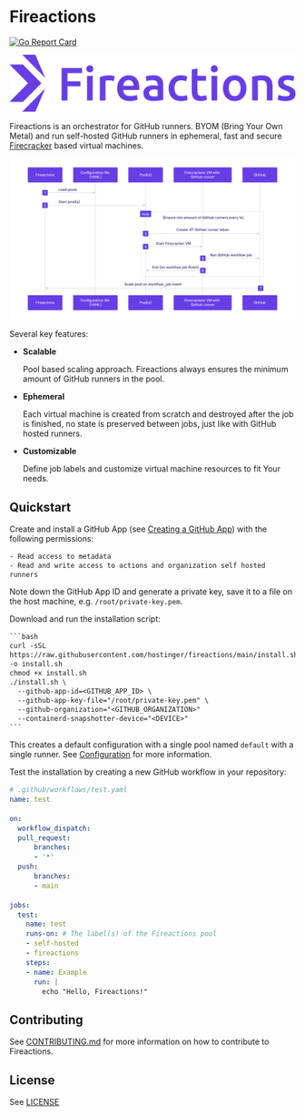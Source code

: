# Fireactions

[![Go Report Card](https://goreportcard.com/badge/github.com/hostinger/fireactions)](https://goreportcard.com/report/github.com/hostinger/fireactions)

![Banner](docs/img/banner_violet.png)

Fireactions is an orchestrator for GitHub runners. BYOM (Bring Your Own Metal) and run self-hosted GitHub runners in ephemeral, fast and secure [Firecracker](https://firecracker-microvm.github.io/) based virtual machines.

<!--
https://excalidraw.com/#json=GrJMj6LLYt39mgC0me7Di,C65TV9FhicnxNKgPeRhi3A
sequenceDiagram
    autonumber
    participant Fireactions
    participant Configuration file (YAML)
    participant Pool(s)
    participant Firecracker VM with GitHub runner
    participant GitHub

    Fireactions->>Configuration file (YAML): Load pools
    Fireactions->>Pool(s): Start pool(s)
    loop Ensure min amount of GitHub runners every 1s
        Pool(s)->>GitHub: Create JIT GitHub runner token
        Pool(s)->>Firecracker VM with GitHub runner: Start Firecracker VM
        Firecracker VM with GitHub runner->>GitHub: Run GitHub workflow job
        Firecracker VM with GitHub runner->>Pool(s): Exit (on workflow job finish)
    end
    GitHub->>Fireactions: Scale pool on workflow_job event
-->
![Architecture](docs/img/architecture.png)

Several key features:

- **Scalable**

  Pool based scaling approach. Fireactions always ensures the minimum amount of GitHub runners in the pool.

- **Ephemeral**

  Each virtual machine is created from scratch and destroyed after the job is finished, no state is preserved between jobs, just like with GitHub hosted runners.

- **Customizable**

  Define job labels and customize virtual machine resources to fit Your needs.

## Quickstart

Create and install a GitHub App (see [Creating a GitHub App](https://docs.github.com/en/developers/apps/creating-a-github-app)) with the following permissions:

    - Read access to metadata
    - Read and write access to actions and organization self hosted runners

Note down the GitHub App ID and generate a private key, save it to a file on the host machine, e.g. `/root/private-key.pem`.

Download and run the installation script:

    ```bash
    curl -sSL https://raw.githubusercontent.com/hostinger/fireactions/main/install.sh -o install.sh
    chmod +x install.sh
    ./install.sh \
      --github-app-id=<GITHUB_APP_ID> \
      --github-app-key-file="/root/private-key.pem" \
      --github-organization="<GITHUB_ORGANIZATION>"
      --containerd-snapshotter-device="<DEVICE>"
    ```

This creates a default configuration with a single pool named `default` with a single runner. See [Configuration](./docs/user-guide/configuration.md) for more information.

Test the installation by creating a new GitHub workflow in your repository:

```yaml
# .github/workflows/test.yaml
name: test

on:
  workflow_dispatch:
  pull_request:
      branches:
      - '*'
  push:
      branches:
      - main

jobs:
  test:
    name: test
    runs-on: # The label(s) of the Fireactions pool
    - self-hosted
    - fireactions
    steps:
    - name: Example
      run: |
        echo "Hello, Fireactions!"
```

## Contributing

See [CONTRIBUTING.md](CONTRIBUTING.md) for more information on how to contribute to Fireactions.

## License

See [LICENSE](LICENSE)
